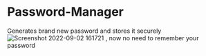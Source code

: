 # Password-Manager
Generates brand new password and stores it securely![Screenshot 2022-09-02 161721](https://user-images.githubusercontent.com/96364290/188123889-5fe30afa-a167-441b-a504-ff4042adb6b8.jpg)
, now no need to remember your password
